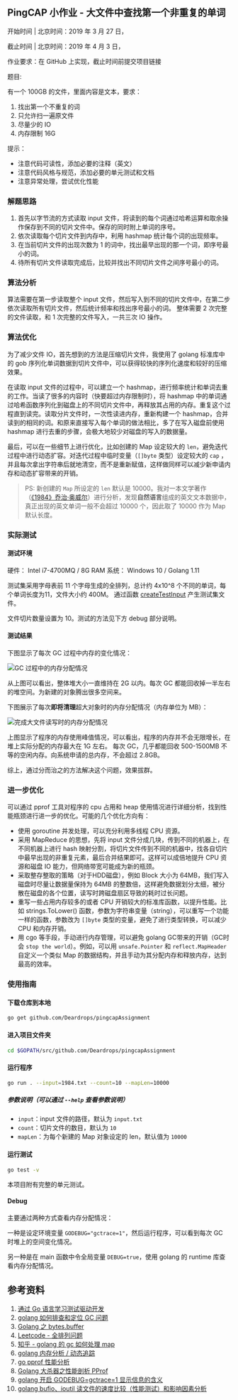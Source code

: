 ## PingCAP 小作业 - 大文件中查找第一个非重复的单词

开始时间 | 北京时间：2019 年 3 月 27 日，

截止时间 | 北京时间：2019 年 4 月 3 日，

作业要求：在 GitHub 上实现，截止时间前提交项目链接

题目:

有一个 100GB 的文件，里面内容是文本，要求：
1. 找出第一个不重复的词
2. 只允许扫一遍原文件
3. 尽量少的 IO
4. 内存限制 16G

提示：

- 注意代码可读性，添加必要的注释（英文）
- 注意代码风格与规范，添加必要的单元测试和文档
- 注意异常处理，尝试优化性能

### 解题思路

1. 首先以字节流的方式读取 input 文件，将读到的每个词通过哈希运算和取余操作保存到不同的切片文件中。保存的同时附上单词的序号。
2. 依次读取每个切片文件到内存中，利用 hashmap 统计每个词的出现频率。
3. 在当前切片文件的出现次数为 1 的词中，找出最早出现的那一个词，即序号最小的词。
4. 待所有切片文件读取完成后，比较并找出不同切片文件之间序号最小的词。

### 算法分析

算法需要在第一步读取整个 input 文件，然后写入到不同的切片文件中，在第二步依次读取所有切片文件，然后统计频率和找出序号最小的词。
整体需要 2 次完整的文件读取，和 1 次完整的文件写入，一共三次 IO 操作。

### 算法优化

为了减少文件 IO，首先想到的方法是压缩切片文件，我使用了 golang 标准库中的 gob 序列化单词数据到切片文件中，可以获得较快的序列化速度和较好的压缩效果。

在读取 input 文件的过程中，可以建立一个 hashmap，进行频率统计和单词去重的工作。当读了很多的内容时（快要超过内存限制时），将 hashmap 中的单词通过哈希函数序列化到磁盘上的不同切片文件中，再释放其占用的内存。重复这个过程直到读完。读取分片文件时，一次性读进内存，重新构建一个 hashmap，合并读到的相同的词。和原来直接写入每个单词的做法相比，多了在写入磁盘前使用 hashmap 进行去重的步骤，会极大地较少对磁盘的写入的数据量。

最后，可以在一些细节上进行优化，比如创建的 Map 设定较大的 `len`，避免迭代过程中进行动态扩容。对迭代过程中临时变量（`[]byte` 类型）设定较大的 `cap` ，并且每次拿出字符串后就地清空，而不是重新赋值，这样做同样可以减少新申请内存和动态扩容带来的开销。

> PS: 新创建的 `Map` 所设定的 `len` 默认是 10000。我对一本文学著作（[《1984》乔治·奥威尔](https://zh.wikipedia.org/wiki/%E4%B8%80%E4%B9%9D%E5%85%AB%E5%9B%9B)）进行分析，发现**自然语言**组成的英文文本数据中，真正出现的英文单词一般不会超过 10000 个，因此取了 10000 作为 Map 默认长度。

### 实际测试

#### 测试环境
硬件： Intel i7-4700MQ / 8G RAM
系统： Windows 10 / Golang 1.11

测试集采用字母表前 11 个字母生成的全排列，总计约 4x10^8 个不同的单词，每个单词长度为11，文件大小约 400M。
通过函数 [createTestInput](https://github.com/Deardrops/pingcapAssignment/blob/a504a8540b4d79711738c09b18cac19de9da4f8a/main_test.go#L32)  产生测试集文件。

文件切片数量设置为 10。测试的方法见下方 debug 部分说明。

#### 测试结果

下图显示了每次 GC 过程中内存的变化情况：

![GC 过程中的内存分配情况](https://i.loli.net/2019/03/29/5c9e2be4a6042.png)

从上图可以看出，整体堆大小一直维持在 2G 以内。每次 GC 都能回收掉一半左右的堆空间。为新建的对象腾出很多空间来。

下图展示了每次**即将清理**超大对象时的内存分配情况（内存单位为 MB）：

![完成大文件读写时的内存分配情况](https://i.loli.net/2019/03/29/5c9e2e86d6ea0.png)

上图显示了程序的内存使用峰值情况，可以看出，程序的内存并不会无限增长，在堆上实际分配的内存最大在 1G 左右。
每次 GC，几乎都能回收 500-1500MB 不等的空闲内存。向系统申请的总内存，不会超过 2.8GB。

综上，通过分而治之的方法解决这个问题，效果拔群。

### 进一步优化

可以通过 pprof 工具对程序的 cpu 占用和 heap 使用情况进行详细分析，找到性能瓶颈进行进一步的优化。可能的几个优化方向有：

- 使用 goroutine 并发处理，可以充分利用多线程 CPU 资源。
- 采用 MapReduce 的思想，先将 input 文件分成几块，传到不同的机器上，在不同机器上进行 hash 映射分割，将切片文件传到不同的机器中，找各自切片中最早出现的非重复元素，最后合并结果即可。这样可以成倍地提升 CPU 资源和磁盘 IO 能力，但网络带宽可能成为新的瓶颈。
- 采取整存整取的策略（对于HDD磁盘），例如 Block 大小为 64MB，我们写入磁盘时尽量让数据量保持为 64MB 的整数倍，这样避免数据划分太细，被分散在磁盘的各个位置，读写时跨磁盘扇区导致的耗时过长问题。
- 重写一些占用内存较多的或者 CPU 开销较大的标准库函数，以提升性能。比如 strings.ToLower() 函数，参数为字符串变量（string），可以重写一个功能一样的函数，参数改为 `[]byte` 类型的变量，避免了进行类型转换，可以减少 CPU 和内存开销。
- 用 cgo 等手段，手动进行内存管理，可以避免 golang GC带来的开销（GC时会 `stop the world`）。例如，可以用 `unsafe.Pointer` 和 `reflect.MapHeader` 自定义一个类似 Map 的数据结构，并且手动为其分配内存和释放内存，达到最高的效率。

### 使用指南

#### 下载仓库到本地
```bash
go get github.com/Deardrops/pingcapAssignment
```
#### 进入项目文件夹
```bash
cd $GOPATH/src/github.com/Deardrops/pingcapAssignment
```
#### 运行程序
```bash
go run . --input=1984.txt --count=10 --mapLen=10000
```
##### 参数说明（可以通过 `--help` 查看参数说明）
- `input`：input 文件的路径，默认为 `input.txt`
- `count`：切片文件的数目，默认为 `10`
- `mapLen`：为每个新建的 Map 对象设定的 len，默认值为 `10000`
#### 运行测试
```bash
go test -v
```
本项目附有完整的单元测试。
#### Debug
主要通过两种方式查看内存分配情况：

一种是设定环境变量 `GODEBUG="gctrace=1"`，然后运行程序，可以看到每次 GC 时堆上的空间变化情况。

另一种是在 main 函数中令全局变量 `DEBUG=true`，使用 golang 的 runtime 库查看内存分配情况。

## 参考资料

1. [通过 Go 语言学习测试驱动开发](https://studygolang.gitbook.io/learn-go-with-tests/)
2. [golang 如何排查和定位 GC 问题](https://my.oschina.net/u/3470972/blog/1609721)
3. [Golang 之 bytes.buffer](https://www.kancloud.cn/digest/batu-go/153538)
4. [Leetcode - 全排列问题](https://github.com/Deardrops/leetcode/tree/master/top-interview-questions-medium/backtracking/permutations)
5. [知乎 - golang 的 gc 如何处理 map](https://www.zhihu.com/question/65426766)
6. [golang 内存分析 / 动态追踪](https://lrita.github.io/2017/05/26/golang-memory-pprof/#go-tool)
7. [go pprof 性能分析](http://wudaijun.com/2018/04/go-pprof/)
8. [Golang 大杀器之性能剖析 PProf](https://segmentfault.com/a/1190000016412013)
9. [golang 开启 GODEBUG=gctrace=1 显示信息的含义](https://sheepbao.github.io/post/golang_debug_gctrace/)
10. [golang bufio、ioutil 读文件的速度比较（性能测试）和影响因素分析](https://segmentfault.com/a/1190000011680507)
